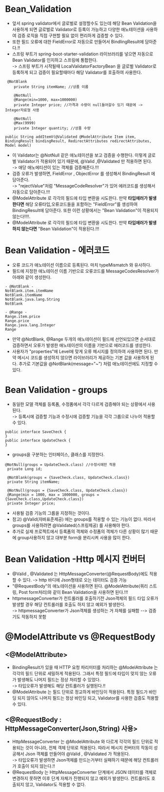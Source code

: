 __Bean_Validation__
==========================
- 앞서 spring validator에서 글로벌로 설정할수도 있는데 해당 Bean Validation을 사용하게 되면 글로벌로 Validator로 등록이 가능하고 다양한 애노테이션을 사용하여 검증 로직을 직접 구현할 필요 없이 편리하게 검증할 수 있다.
- 또한 필드 오류에 대한 FieldError로 자동으로 만들어서 BindlingResult에 담아준다.!!
- 스프링 부트가 spring-boot-starter-validation 라이브러리를 넣으면 자동으로 Bean Validator를 인지하고 스프링에 통합한다.         
-> 스프링 부트가 시작될때 LocalValidatorFactoryBean 을 글로벌 Validator로 등록하게 되고 검증이 필요할때마다 해당 Validator를 호출하여 사용한다.

```
 @NotBlank
    private String itemName; //상품 이름

    @NotNull
    @Range(min=1000, max=1000000)
    private Integer price; //가격과 수량이 null들어갈수 있기 때문에 -> Integer자료형 사용

    @NotNull
    @Max(9999)
    private Integer quantity; //상품 수량
```
```
public String addItemV(@Validated @ModelAttribute Item item, BindingResult bindingResult, RedirectAttributes redirectAttributes, Model model) 
```
- 이 Validator는 @NotNull 같은 애노테이션을 보고 검증을 수행한다. 이렇게 글로벌 Validator가 적용되어 있기 때문에, @Valid ,@Validated 만 적용하면 된다.      
 -> 애당 애노에티션이 있는 객체를 검증해준다.!!!              
- 검증 오류가 발생하면, FieldError , ObjectError 를 생성해서 BindingResult 에 담아준다.           
-> "rejectValue"처럼 "MessageCodeResolver"가 있어 에러코드를 생성해서 자동으로 담아준다.!!!     
- @ModelAttribute 로 각각의 필드에 타입 변환을 시도한다. 만약 __타입에러가 발생한다면__ 해당 오류타입,오류코드들을 포함하는 "FieldError"를 생성하여 BindingResult에 담아준다. 또한 이런 상황에서는 "Bean Validation"이 적용되지 않는다!!!!.
- @ModelAttribute 로 각각의 필드에 타입 변환을 시도한다. 만약 __타입에러가 발생하지 않는다면__ "Bean Validation"이 적용된다.!!!

__Bean Validation - 에러코드__
=================================
- 오류 코드가 애노테이션 이름으로 등록된다. 마치 typeMismatch 와 유사하다.
- 필드에 지정한 애노테이션 이름 기반으로 오류코드를 MessageCodesResolver가 아래와 같이 생성한다.
```
- @NotBlank -
NotBlank.item.itemName
NotBlank.itemName
NotBlank.java.lang.String
NotBlank

- @Range -
Range.item.price
Range.price
Range.java.lang.Integer
Range
```
- 만약 @NotBlank, @Range 두개의 애노테이션이 필드에 선언되있으면 순서대로 검증하면서 오류가 발생한 애노테이션의 이름을 기반으로 에러코드를 생성한다.
- 사용자가 "properties"에 Level에 맞게 오류 메시지를 정의하여 사용하면 된다. 만약 메시시 코드를 생성하지 않으면 라이브러리가 제공하는 기본 값을 사용하게 된다. 추가로 기본값을 @NotBlank(message="~") 처럼 애노테이션에도 지정할 수 있다.   

__Bean Validation - groups__
================================
- 동일한 모델 객체를 등록폼, 수정폼에서 각각 다르게 검증해야 되는 상황에서 사용된다.    
-> 등록시에 검증할 기능과 수정시에 검증할 기능을 각각 그룹으로 나누어 적용할 수 있다.

```
public interface SaveCheck {
}
public interface UpdateCheck {
}
```
- groups을 구분하는 인터페이스, 클래스를 지정한다.

```
@NotNull(groups = UpdateCheck.class) //수정시에만 적용
 private Long id;

 @NotBlank(groups = {SaveCheck.class, UpdateCheck.class})
 private String itemName;

 @NotNull(groups = {SaveCheck.class, UpdateCheck.class})
 @Range(min = 1000, max = 1000000, groups = {SaveCheck.class,UpdateCheck.class})
 private Integer price;
```
- 사용될 검증 기능의 그룹을 지정하는 것이다.
- 참고) @Valid(자바표준제공) 에는 groups를 적용할 수 있는 기능이 없다. 따라서 groups를 사용하려면 @Validated(스프링제공) 를 사용해야 한다.
- 추가로 실제 프로젝트에서 등록폼의 객체와 수정폼의 객체가 다른 상황이 많기 때문에 group사용하지 않고 대부분  form을 분리시켜 사용을 많이 한다.

__Bean Validation -Http 메시지 컨버터__
===================================
- @Valid , @Validated 는 HttpMessageConverter(@RequestBody)에도 적용할 수 있다. -> http 바디에 Json형태로 오는 데이터도 검증 가능
- "@RequestBody"의 애노테이션을 사용하면 된다. @ModelAttribute(쿼리 스트링, Post form처리)와 같이 Bean Validation을 사용하면 된다.!!! 
- httpmessageConverter가 컨트롤러를 호출하기전 Json객체의 필드 타입 오류가 발생할  경우 해당 컨트롤러를 호출도 하지 않고 예외가 발생한다.   
-> httpmessageConverter가 Json객체를 생성하는 거 자체를 실패함 
--> 검증기도 작동하지 못함      


__@ModelAttribute vs @RequestBody__
========================================
__<@ModelAttribute>__     
----------------------
- BindingResult가 있을 때 HTTP 요청 파리미터를 처리하는 @ModelAttribute 는 각각의 필드 단위로 세밀하게 적용된다. 그래서 특정 필드에 타입이 맞지 않는 오류가 발생해도 나머지 필드는 정상 처리할 수 있었다.    
-> 타입오류가 발생해도 해당 컨트롤러가 실행된다.!!
- @ModelAttribute 는 필드 단위로 정교하게 바인딩이 적용된다. 특정 필드가 바인딩 되지 않아도 나머지 필드는 정상 바인딩 되고, Validator를 사용한 검증도 적용할 수 있다.


__<@RequestBody : HttpMessageConverter(Json,String) 사용>__     
-------------------------------
- HttpMessageConverter 는 @ModelAttribute 와 다르게 각각의 필드 단위로 적용되는 것이 아니라, 전체 객체 단위로 적용된다. 따라서 메시지 컨버터의 작동이 성공해서 Json 객체를 만들어야 @Valid , @Validated 가 적용된다.   
-> 타입오류가 발생하면 Json객체를 만드는거부터 실패하기 때문에 해당 컨트롤러가 호출이 되지 않는다.!!    
- @RequestBody 는 HttpMessageConverter 단계에서 JSON 데이터를 객체로 변경하지 못하면 이후 단계 자체가 진행되지 않고 예외가 발생한다. 컨트롤러도 호출되지 않고, Validator도 적용할 수 없다.     
